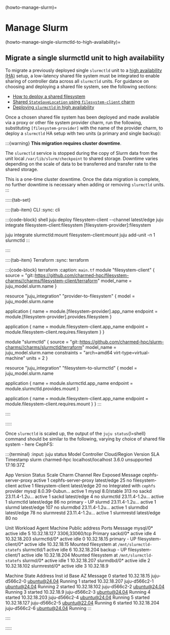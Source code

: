 (howto-manage-slurm)=
# Manage Slurm

(howto-manage-single-slurmctld-to-high-availability)=
## Migrate a single slurmctld unit to high availability

To migrate a previously deployed single `slurmctld` unit to a [high availability (HA)](explanation-high-availability) setup, a low-latency shared file system must be integrated to enable sharing of controller data across all `slurmctld` units. For guidance on choosing and deploying a shared file system, see the following sections:

* [How to deploy a shared filesystem](howto-setup-deploy-shared-filesystem)
* [Shared `StateSaveLocation` using `filesystem-client` charm](explanation-slurmctld-high-availability-state-save-location)
* [Deploying `slurmctld` in high availability](deploy-slurmctld-high-availability)

Once a chosen shared file system has been deployed and made available via a proxy or other file system provider charm, run the following, substituting `[filesystem-provider]` with the name of the provider charm, to deploy a `slurmctld` HA setup with two units (a primary and single backup):

:::{warning}
**This migration requires cluster downtime**.

The `slurmctld` service is stopped during the copy of Slurm data from the unit local `/var/lib/slurm/checkpoint` to shared storage. Downtime varies depending on the scale of data to be transferred and transfer rate to the shared storage.

This is a one-time cluster downtime. Once the data migration is complete, no further downtime is necessary when adding or removing `slurmctld` units.
:::

:::::{tab-set}

::::{tab-item} CLI
:sync: cli

:::{code-block} shell
juju deploy filesystem-client --channel latest/edge
juju integrate filesystem-client:filesystem [filesystem-provider]:filesystem

juju integrate slurmctld:mount filesystem-client:mount
juju add-unit -n 1 slurmctld
:::

::::

::::{tab-item} Terraform
:sync: terraform

:::{code-block} terraform
:caption: `main.tf`
module "filesystem-client" {
  source     = "git::https://github.com/charmed-hpc/filesystem-charms//charms/filesystem-client/terraform"
  model_name  = juju_model.slurm.name
}

resource "juju_integration" "provider-to-filesystem" {
  model = juju_model.slurm.name

  application {
    name     = module.[filesystem-provider].app_name
    endpoint = module.[filesystem-provider].provides.filesystem
  }

  application {
    name     = module.filesystem-client.app_name
    endpoint = module.filesystem-client.requires.filesystem
  }
}

module "slurmctld" {
  source      = "git::https://github.com/charmed-hpc/slurm-charms//charms/slurmctld/terraform"
  model_name  = juju_model.slurm.name
  constraints = "arch=amd64 virt-type=virtual-machine"
  units       = 2
}

resource "juju_integration" "filesystem-to-slurmctld" {
  model = juju_model.slurm.name

  application {
    name     = module.slurmctld.app_name
    endpoint = module.slurmctld.provides.mount
  }

  application {
    name     = module.filesystem-client.app_name
    endpoint = module.filesystem-client.requires.mount
  }
}
:::

::::

:::::

Once `slurmctld` is scaled up, the output of the `juju status`{l=shell} command should be similar to the following, varying by choice of shared file system - here CephFS:

:::{terminal}
:input: juju status
Model  Controller   Cloud/Region         Version  SLA          Timestamp
slurm  charmed-hpc  localhost/localhost  3.6.0    unsupported  17:16:37Z

App                 Version          Status  Scale  Charm                Channel      Rev  Exposed  Message
cephfs-server-proxy                  active      1  cephfs-server-proxy  latest/edge   25  no
filesystem-client                    active      1  filesystem-client    latest/edge   20  no       Integrated with `cephfs` provider
mysql               8.0.39-0ubun...  active      1  mysql                8.0/stable   313  no
sackd               23.11.4-1.2u...  active      1  sackd                latest/edge    4  no
slurmctld           23.11.4-1.2u...  active      1  slurmctld            latest/edge   86  no       primary - UP
slurmd              23.11.4-1.2u...  active      1  slurmd               latest/edge  107  no
slurmdbd            23.11.4-1.2u...  active      1  slurmdbd             latest/edge   78  no
slurmrestd          23.11.4-1.2u...  active      1  slurmrestd           latest/edge   80  no

Unit                    Workload  Agent      Machine  Public address  Ports           Message
mysql/0*                active    idle       5        10.32.18.127    3306,33060/tcp  Primary
sackd/0*                active    idle       4        10.32.18.203
slurmctld/0*            active    idle       0        10.32.18.15                     primary - UP
  filesystem-client/0*  active    idle                10.32.18.15                     Mounted filesystem at `/mnt/slurmctld-statefs`
slurmctld/1             active    idle       6        10.32.18.204                    backup - UP
  filesystem-client/1   active    idle                10.32.18.204                    Mounted filesystem at `/mnt/slurmctld-statefs`
slurmd/0*               active    idle       1        10.32.18.207
slurmdbd/0*             active    idle       2        10.32.18.102
slurmrestd/0*           active    idle       3        10.32.18.9

Machine  State    Address       Inst id        Base          AZ  Message
0        started  10.32.18.15   juju-d566c2-0  ubuntu@24.04      Running
1        started  10.32.18.207  juju-d566c2-1  ubuntu@24.04      Running
2        started  10.32.18.102  juju-d566c2-2  ubuntu@24.04      Running
3        started  10.32.18.9    juju-d566c2-3  ubuntu@24.04      Running
4        started  10.32.18.203  juju-d566c2-4  ubuntu@24.04      Running
5        started  10.32.18.127  juju-d566c2-5  ubuntu@22.04      Running
6        started  10.32.18.204  juju-d566c2-6  ubuntu@24.04      Running
:::

::::

:::::